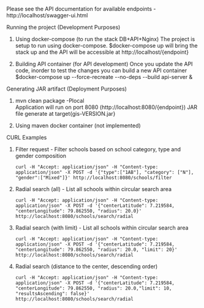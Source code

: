 
Please see the API documentation for available endpoints - http://localhost/swagger-ui.html


Running the project (Development Purposes)

1. Using docker-compose (to run the stack DB+API+Nginx)
The project is setup to run using docker-compose. 
$docker-compose up will bring the stack up and the API will be accessible at http://localhost/{endpoint}

2. Building API container (for API development)
Once you update the API code, inorder to test the changes you can build a new API container 
$docker-compose up --force-recreate --no-deps --build api-server &

Generating JAR artifact (Deployment Purposes)
1. mvn clean package -Plocal <br>
Application will run on port 8080 (http://localhost:8080/{endpoint})
JAR file generate at target\{gis-VERSION.jar}

2. Using maven docker container (not implemented)




CURL Examples

1. Filter request - Filter schools based on school category, type and gender composition
    ```shell script
    curl -H "Accept: application/json" -H "Content-type: application/json" -X POST -d '{"type":["1AB"], "category": ["N"], "gender":["Mixed"]}' http://localhost:8080/schools/filter
    ```

2. Radial search (all) - List all schools within circular search area
    ```shell script
    curl -H "Accept: application/json" -H "Content-type: application/json" -X POST -d '{"centerLatitude": 7.219584, "centerLongitude": 79.862550, "radius": 20.0}' http://localhost:8080/schools/search/radial
    ```
3. Radial search (with limit) - List all schools within circular search area

    ```shell script
   curl -H "Accept: application/json" -H "Content-type: application/json" -X POST -d '{"centerLatitude": 7.219584, "centerLongitude": 79.862550, "radius": 20.0, "limit": 20}' http://localhost:8080/schools/search/radial
   ```
4. Radial search (distance to the center, descending order) 
    
    ```shell script
   curl -H "Accept: application/json" -H "Content-type: application/json" -X POST -d '{"centerLatitude": 7.219584, "centerLongitude": 79.862550, "radius": 20.0,"limit": 10, "resultsAscending": false}' http://localhost:8080/schools/search/radial
   ```





